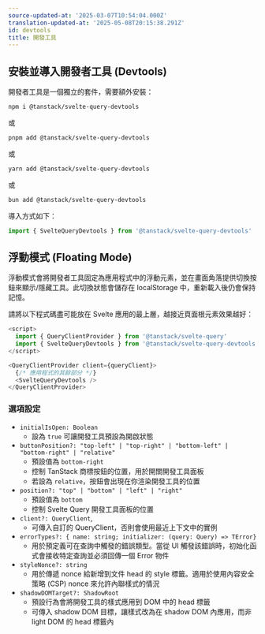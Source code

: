```yaml
---
source-updated-at: '2025-03-07T10:54:04.000Z'
translation-updated-at: '2025-05-08T20:15:38.291Z'
id: devtools
title: 開發工具
---
```


## 安裝並導入開發者工具 (Devtools)

開發者工具是一個獨立的套件，需要額外安裝：

```bash
npm i @tanstack/svelte-query-devtools
```

或

```bash
pnpm add @tanstack/svelte-query-devtools
```

或

```bash
yarn add @tanstack/svelte-query-devtools
```

或

```bash
bun add @tanstack/svelte-query-devtools
```

導入方式如下：

```ts
import { SvelteQueryDevtools } from '@tanstack/svelte-query-devtools'
```

## 浮動模式 (Floating Mode)

浮動模式會將開發者工具固定為應用程式中的浮動元素，並在畫面角落提供切換按鈕來顯示/隱藏工具。此切換狀態會儲存在 localStorage 中，重新載入後仍會保持記憶。

請將以下程式碼盡可能放在 Svelte 應用的最上層，越接近頁面根元素效果越好：

```ts
<script>
  import { QueryClientProvider } from '@tanstack/svelte-query'
  import { SvelteQueryDevtools } from '@tanstack/svelte-query-devtools'
</script>

<QueryClientProvider client={queryClient}>
  {/* 應用程式的其餘部分 */}
  <SvelteQueryDevtools />
</QueryClientProvider>
```

### 選項設定

- `initialIsOpen: Boolean`
  - 設為 `true` 可讓開發工具預設為開啟狀態
- `buttonPosition?: "top-left" | "top-right" | "bottom-left" | "bottom-right" | "relative"`
  - 預設值為 `bottom-right`
  - 控制 TanStack 商標按鈕的位置，用於開關開發工具面板
  - 若設為 `relative`，按鈕會出現在你渲染開發工具的位置
- `position?: "top" | "bottom" | "left" | "right"`
  - 預設值為 `bottom`
  - 控制 Svelte Query 開發工具面板的位置
- `client?: QueryClient`,
  - 可傳入自訂的 QueryClient，否則會使用最近上下文中的實例
- `errorTypes?: { name: string; initializer: (query: Query) => TError}`
  - 用於預定義可在查詢中觸發的錯誤類型。當從 UI 觸發該錯誤時，初始化函式會接收特定查詢並必須回傳一個 Error 物件
- `styleNonce?: string`
  - 用於傳遞 nonce 給新增到文件 head 的 style 標籤。適用於使用內容安全策略 (CSP) nonce 來允許內聯樣式的情況
- `shadowDOMTarget?: ShadowRoot`
  - 預設行為會將開發工具的樣式應用到 DOM 中的 head 標籤
  - 可傳入 shadow DOM 目標，讓樣式改為在 shadow DOM 內應用，而非 light DOM 的 head 標籤內

